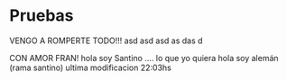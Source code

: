 # Pruebas
VENGO A ROMPERTE TODO!!!
asd
asd
asd
as
das
d

CON AMOR FRAN!
hola soy Santino
....
lo que yo quiera
hola soy alemán (rama santino)
ultima modificacion 22:03hs
